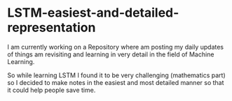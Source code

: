 # LSTM-easiest-and-detailed-representation

I am currently working on a Repository where am posting my daily updates of things am revisiting and learning in very detail in the field of Machine Learning. 

So while learning LSTM I found it to be very challenging (mathematics part) so I decided to make notes in the easiest and most detailed manner so that it could help people save time.
